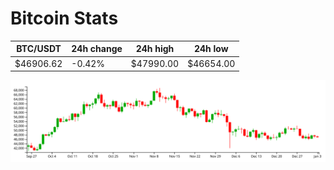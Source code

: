 # Bitcoin Stats

BTC/USDT|24h change|24h high|24h low|
|---|---|---|---|
|$46906.62|-0.42%|$47990.00|$46654.00|

<img src="./chart.svg">
